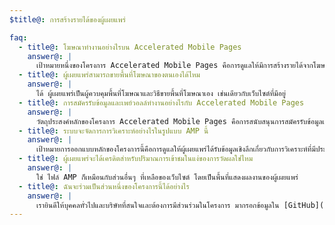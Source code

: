 ```yaml
---
$title@: การสร้างรายได้ของผู้เผยแพร่

faq:
  - title@: โฆษณาทำงานอย่างไรบน Accelerated Mobile Pages
    answer@: |
      เป้าหมายหนึ่งของโครงการ Accelerated Mobile Pages คือการดูแลให้มีการสร้างรายได้จากโฆษณาที่มีประสิทธิภาพในเว็บบนอุปกรณ์เคลื่อนที่ไปพร้อมๆ กับการให้ความสำคัญกับผู้ใช้เป็นหลัก วัตถุประสงค์ในบริบทนี้คือการให้การสนับสนุนรูปแบบโฆษณา เครือข่ายโฆษณา และเทคโนโลยีโฆษณาที่ครอบคลุมใน Accelerated Mobile Pages และในการนี้ ผู้ที่เกี่ยวข้องกับโครงการยังมีส่วนร่วมในการสร้างสรรค์แนวทางปฏิบัติเกี่ยวกับโฆษณาที่ยั่งยืน เพื่อดูแลให้โฆษณาในไฟล์ AMP รวดเร็ว ปลอดภัย น่าสนใจ และมีประสิทธิภาพสำหรับผู้ใช้
  - title@: ผู้เผยแพร่สามารถขายพื้นที่โฆษณาของตนเองได้ไหม
    answer@: |
      ได้ ผู้เผยแพร่เป็นผู้ควบคุมพื้นที่โฆษณาและวิธีขายพื้นที่โฆษณาเอง เช่นเดียวกับเว็บไซต์ที่มีอยู่
  - title@: การสมัครรับข้อมูลและเพย์วอลล์ทำงานอย่างไรกับ Accelerated Mobile Pages
    answer@: |
      วัตถุประสงค์หลักของโครงการ Accelerated Mobile Pages คือการสนับสนุนการสมัครรับข้อมูลและเพย์วอลล์ ขณะนี้ AMP สนับสนุนกรอบการเข้าถึงที่ยืดหยุ่น โดยผู้เผยแพร่สามารถควบคุมประสบการณ์การดูเอกสารของสมาชิก ผู้ใช้ที่มีการตรวจสอบการใช้งาน และผู้ใช้ที่ไม่ระบุตัวตน
  - title@: ระบบจะจัดการการวิเคราะห์อย่างไรในรูปแบบ AMP นี้
    answer@: |
      เป้าหมายการออกแบบหลักของโครงการนี้คือการดูแลให้ผู้เผยแพร่ได้รับข้อมูลเชิงลึกเกี่ยวกับการวิเคราะห์ที่มีประสิทธิภาพ แม้ว่าการสนับสนุนเกี่ยวกับการวิเคราะห์ในรุ่นสาธิตจะมีจำกัดมาก แต่เราคาดว่าข้อกำหนดจะมีการสนับสนุนคอลเล็กชันของข้อมูลเกี่ยวกับการวิเคราะห์ และการผสานรวมกับระบบของบุคคลที่สามโดยไม่ทำให้ไฟล์ AMP มีความเร็วลดลงหรือมีขนาดใหญ่ขึ้น ผู้ให้บริการการวิเคราะห์หลายราย[เข้าร่วม](https://www.ampproject.org/who/#analytics)ในโครงการนี้
  - title@: ผู้เผยแพร่จะได้เครดิตสำหรับปริมาณการเข้าชมในแง่ของการวัดผลใช่ไหม
    answer@: |
      ใช่ ไฟล์ AMP ก็เหมือนกับส่วนอื่นๆ ที่เหลือของเว็บไซต์ โดยเป็นพื้นที่แสดงผลงานของผู้เผยแพร่
  - title@: ฉันจะร่วมเป็นส่วนหนึ่งของโครงการนี้ได้อย่างไร
    answer@: |
      เรายินดีให้บุคคลทั่วไปและบริษัทที่สนใจและต้องการมีส่วนร่วมในโครงการ มากรอกข้อมูลใน [GitHub](https://github.com/ampproject/amphtml/issues/new) เพื่อให้เราสามารถเพิ่มคุณลงในรายการการเผยแพร่ข้อมูล และแจ้งให้คุณทราบเกี่ยวกับข้อมูลใหม่ๆ
---
```

